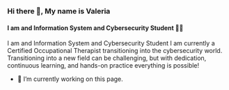 ### Hi there 👋, My name is Valeria
#### I am and Information System and Cybersecurity Student :woman_technologist:
I am and Information System and Cybersecurity Student
I am currently a Certified Occupational Therapist transitioning into the cybersecurity world. Transitioning into a new field can be challenging, but with dedication, continuous learning, and hands-on practice everything is possible!

- 🔭 I’m currently working on this page. 




